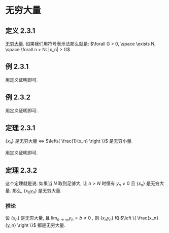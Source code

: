 # 无穷大量

## 定义 2.3.1

[无穷大量](../../../../知识库/无穷大量.md). 如果我们用符号表示法那么就是: $\forall G > 0, \space \exists N, \space \forall n > N: |x_n| > G$ .

## 例 2.3.1

用定义证明即可.

## 例 2.3.2

用定义证明即可.

## 定理 2.3.1

$\left \{ x_n \right \}$ 是无穷大量 $\Leftrightarrow$ $\left\{ \frac{1}{x_n} \right \}$ 是无穷小量.

用定义证明即可.

## 定理 2.3.2

这个定理就是说: 如果当 $N$ 取到足够大, 让 $n > N$ 时恒有 $y_n \neq 0$ 且 $\left \{ x_n \right \}$ 是无穷大量.
那么, $\left \{ x_n y_n \right \}$ 是无穷大量.

### 推论

设 $\left \{ x_n \right \}$ 是无穷大量, 且 $\lim_{n \rightarrow \infty} y_n = b \neq 0$ , 则 $\left \{ x_n y_n \right \}$ 和 $\left \{ \frac{x_n}{y_n} \right \}$ 都是无穷大量.
